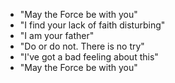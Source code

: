 - "May the Force be with you"
- "I find your lack of faith disturbing"
- "I am your father"
- "Do or do not. There is no try"
- "I've got a bad feeling about this"
- "May the Force be with you"
